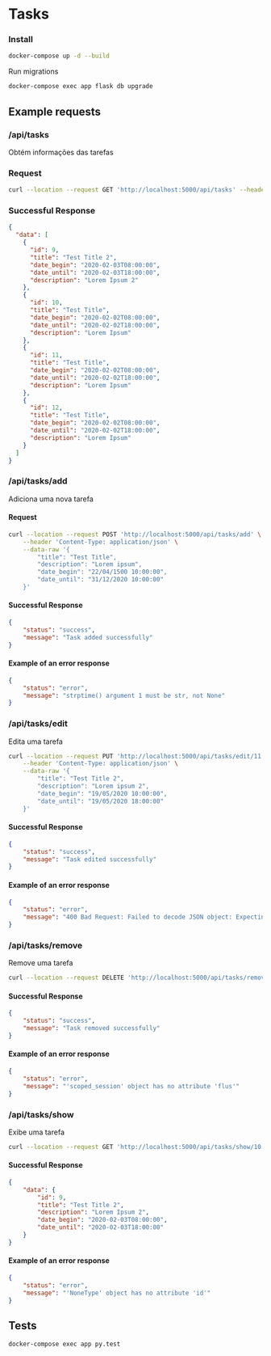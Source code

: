 # Tasks

### Install

```bash
docker-compose up -d --build
```

Run migrations
```bash
docker-compose exec app flask db upgrade  
```

## Example requests

### /api/tasks

Obtém informações das tarefas

### Request
```bash
curl --location --request GET 'http://localhost:5000/api/tasks' --header 'Content-Type: application/json'
```

### Successful Response

```json
{
  "data": [
    {
      "id": 9,
      "title": "Test Title 2",
      "date_begin": "2020-02-03T08:00:00",
      "date_until": "2020-02-03T18:00:00",
      "description": "Lorem Ipsum 2"
    },
    {
      "id": 10,
      "title": "Test Title",
      "date_begin": "2020-02-02T08:00:00",
      "date_until": "2020-02-02T18:00:00",
      "description": "Lorem Ipsum"
    },
    {
      "id": 11,
      "title": "Test Title",
      "date_begin": "2020-02-02T08:00:00",
      "date_until": "2020-02-02T18:00:00",
      "description": "Lorem Ipsum"
    },
    {
      "id": 12,
      "title": "Test Title",
      "date_begin": "2020-02-02T08:00:00",
      "date_until": "2020-02-02T18:00:00",
      "description": "Lorem Ipsum"
    }
  ]
}
```

### /api/tasks/add

Adiciona uma nova tarefa

#### Request
```bash
curl --location --request POST 'http://localhost:5000/api/tasks/add' \
	--header 'Content-Type: application/json' \
	--data-raw '{
		"title": "Test Title",
		"description": "Lorem ipsum",
		"date_begin": "22/04/1500 10:00:00",
		"date_until": "31/12/2020 10:00:00"
	}'
```

#### Successful Response
```json
{
	"status": "success",
	"message": "Task added successfully"
}
```

#### Example of an error response
```json
{
	"status": "error", 
	"message": "strptime() argument 1 must be str, not None"
}
```

### /api/tasks/edit

Edita uma tarefa

```bash
curl --location --request PUT 'http://localhost:5000/api/tasks/edit/11' \
	--header 'Content-Type: application/json' \
	--data-raw '{
		"title": "Test Title 2",
		"description": "Lorem ipsum 2",
		"date_begin": "19/05/2020 10:00:00",
		"date_until": "19/05/2020 18:00:00"
	}'
```

#### Successful Response
```json
{
	"status": "success",
	"message": "Task edited successfully"
}
```

#### Example of an error response
```json
{
	"status": "error", 
	"message": "400 Bad Request: Failed to decode JSON object: Expecting property name enclosed in double quotes: line 2 column 3 (char 4)"
}
```

### /api/tasks/remove

Remove uma tarefa

```bash
curl --location --request DELETE 'http://localhost:5000/api/tasks/remove/10' --header 'Content-Type: application/json'	
```

#### Successful Response
```json
{
	"status": "success",
	"message": "Task removed successfully"
}
```

#### Example of an error response
```json
{
	"status": "error", 
	"message": "'scoped_session' object has no attribute 'flus'"
}
```


### /api/tasks/show

Exibe uma tarefa

```bash
curl --location --request GET 'http://localhost:5000/api/tasks/show/10' --header 'Content-Type: application/json'	
```

#### Successful Response
```json
{
	"data": {
		"id": 9, 
		"title": "Test Title 2", 
		"description": "Lorem Ipsum 2", 
		"date_begin": "2020-02-03T08:00:00", 
		"date_until": "2020-02-03T18:00:00"
	}
}
```

#### Example of an error response
```json
{
	"status": "error",
	"message": "'NoneType' object has no attribute 'id'"
}
```

## Tests

```bash
docker-compose exec app py.test
```
